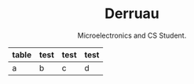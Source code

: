 <h1 align="center">Derruau</h1>
<p align="center">Microelectronics and CS Student.</p>
<!-- <div id="header" align="center">
  <img src="https://media1.giphy.com/media/MT5UUV1d4CXE2A37Dg/giphy.gif" width="250"/>
</div> -->
<!-- <div id="header" align="center">
  <a href="https://www.youtube.com/channel/UC0-lhrRjnnfs1Mp45J3s-tQ">
    <img src="https://media4.giphy.com/media/5UFig8giePPKGp1guo/giphy.gif" width="200"/>
  </a>
  <a href="https://discord.com/invite/f9UpvNPuHP">
    <img src="https://media0.giphy.com/media/NbpSEhJcBdIouFwMsF/giphy.gif" width="200"/>
  </a>
</div>
<sub>Disclaimer: I post 1 video every century on my Youtube channel and the Discord Server is not mine ¯\_(ツ)_/¯</sub> -->
<!---
XxJean-YvesxX/XxJean-YvesxX is a ✨ special ✨ repository because its `README.md` (this file) appears on your GitHub profile.
You can click the Preview link to take a look at your changes.
--->

| table | test | test | test |
|-------|------|------|------|
|   a   |  b   |  c   |   d  |

